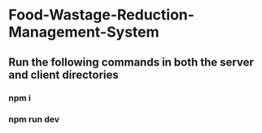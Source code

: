# Food-Wastage-Reduction-Management-System
## Run the following commands in both the server and client directories

### npm i
### npm run dev
